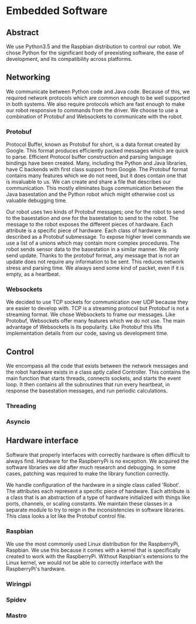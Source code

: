 # Embedded Software

## Abstract

We use Python3.5 and the Raspbian distribution to control our robot. We chose Python for  the significant body of preexisting software, the ease of development, and its compatibility across platforms.

## Networking

We communicate between Python code and Java code. Because of this, we required network protocols which are common enough to be well supported in both systems. We also require protocols which are fast enough to make our robot responsive to commands from the driver. We choose to use a combination of Protobuf and Websockets to communicate with the robot.

### Protobuf

Protocol Buffer, known as Protobuf for short, is a data format created by Google. This format produces efficiently packed messages which are quick to parse. Efficient Protocol buffer construction and parsing language bindings have been created. Many, including the Python and Java libraries, have C backends with first class support from Google. The Protobuf format contains many features which we do not need, but it does contain one that is invaluable to us. We can create and share a file that describes our communication. This mostly eliminates bugs communication between the Java basestation and the Python robot which might otherwise cost us valuable debugging time.

Our robot uses two kinds of Protobuf messages; one for the robot to send to the basestation and one for the basestation to send to the robot. The message to the robot exposes the different pieces of hardware. Each attribute is a specific piece of hardware. Each class of hardware is described as a Protobuf submessage. To expose higher level commands we use a list of a unions which may contain more complex procedures. The robot sends sensor data to the basestation in a similar manner. We only send update. Thanks to the protobuf format, any message that is not an update does not require any information to be sent. This reduces network stress and parsing time. We always send some kind of packet, even if it is empty, as a heartbeat.

### Websockets

We decided to use TCP sockets for communication over UDP because they are easier to develop with. TCP is a streaming protocol but Protobuf is not a streaming format. We chose Websockets to frame our messages. Like Protobuf, Websockets offer many features which we do not use. The main advantage of Websockets is its popularity. Like Protobuf this lifts implementation details from our code, saving us development time.

## Control

We encompass all the code that exists between the network messages and the robot hardware exists in a class aptly called Controller. This contains the main function that starts threads, connects sockets, and starts the event loop. It then contains all the subroutines that run every heartbeat, in response the basestation messages, and run periodic calculations.

### Threading

### Asyncio

## Hardware interface

Software that properly interfaces with correctly hardware is often difficult to always find. Hardware for the RaspberryPi is no exception. We acquired the software libraries we did after much research and debugging. In some cases, patching was required to make the library function correctly.

We handle configuration of the hardware in a single class called 'Robot'. The attributes each represent a specific piece of hardware. Each attribute is a class that is an abstraction of a type of hardware initialized with things like ports, channels, or scaling constants. We maintain these classes in a separate module to try to reign in the inconsistencies in software libraries. This class looks a lot like the Protobuf control file.

### Raspbian

We use the most commonly used Linux distribution for the RaspberryPi, Raspbian. We use this because it comes with a kernel that is specifically created to work with the RaspberryPi. Without Raspbian's extensions to the Linux kernel, we would not be able to correctly interface with the RaspberryPi's hardware.

### Wiringpi

### Spidev

### Mastro
